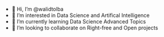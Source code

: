 - 👋 Hi, I’m @walidtolba
- 👀 I’m interested in Data Science and Artifical Intelligence
- 🌱 I’m currently learning Data Science Advanced Topics
- 💞️ I’m looking to collaborate on Right-free and Open projects

<!---
walidtolba/walidtolba is a ✨ special ✨ repository because its `README.md` (this file) appears on your GitHub profile.
You can click the Preview link to take a look at your changes.
--->

